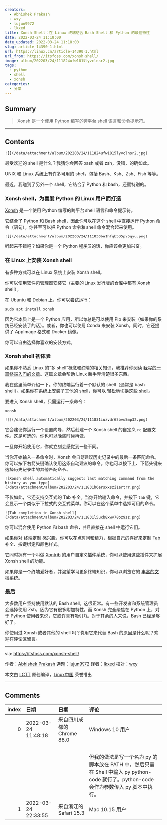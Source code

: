```yaml
---
creators:
  - Abhishek Prakash
  - wxy
  - lujun9972
  - lkxed
title: Xonsh Shell：在 Linux 终端结合 Bash Shell 和 Python 的最佳特性
date: 2022-03-24 11:18:00
date_updated: 2022-03-24 11:18:00
slug: article-14390-1.html
url: https://linux.cn/article-14390-1.html
url_from: https://itsfoss.com/xonsh-shell/
image: album/202203/24/111824ufw1815lyvclnsr2.jpg
tags:
  - python
  - shell
  - xonsh
categories:
  - 分享
---
```


## Summary

> Xonsh 是一个使用 Python 编写的跨平台 shell 语言和命令提示符。

***

<!-- more -->

## Contents

`![](/data/attachment/album/202203/24/111824ufw1815lyvclnsr2.jpg)`

最受欢迎的 shell 是什么？我猜你会回答 bash 或者 zsh，没错，的确如此。

UNIX 和 Linux 系统上有许多可用的 shell，包括 Bash、Ksh、Zsh、Fish 等等。

最近，我碰到了另外一个 shell，它结合了 Python 和 bash，还蛮特别的。

### Xonsh shell，为喜爱 Python 的 Linux 用户而打造

[Xonsh](https://xon.sh/) 是一个使用 Python 编写的跨平台 shell 语言和命令提示符。

它结合了 Python 和 Bash shell，因此你可以在这个 shell 中直接运行 Python 命令（语句）。你甚至可以把 Python 命令和 shell 命令混合起来使用。

`![](/data/attachment/album/202203/24/111830ba1hfqb535pv5qyu.png)`

听起来不错吧？如果你是一个 Python 程序员的话，你应该会更加兴奋。

### 在 Linux 上安装 Xonsh shell

有多种方式可以在 Linux 系统上安装 Xonsh shell。

你可以使用软件包管理器安装它（主要的 Linux 发行版的仓库中都有 Xonsh shell）。

在 Ubuntu 和 Debian 上，你可以尝试运行：

```shell
sudo apt install xonsh
```

因为它本质上是一个 Python 应用，所以你总是可以使用 Pip 来安装（如果你的系统已经安装了的话）。或者，你也可以使用 Conda 来安装 Xonsh。同时，它还提供了 AppImage 格式和 Docker 镜像。

你可以自由选择你喜欢的安装方式。

### Xonsh shell 初体验

如果你不熟悉 Linux 的“多 shell”概念和终端的相关知识，我推荐你阅读 [我写的一篇终端入门的文章](https://itsfoss.com/basic-terminal-tips-ubuntu/)。这篇文章会帮助 Linux 新手弄清楚很多东西。

我在这里简单介绍一下。你的终端运行着一个默认的 shell（通常是 bash shell）。如果你在系统上安装了其他的 shell，你可以 [轻松地切换这些 shell](https://linuxhandbook.com/change-shell-linux/)。

要进入 Xonsh shell，只需运行一条命令：

```shell
xonsh
```

`![](/data/attachment/album/202203/24/111831iuzvdr65bvu5mp32.png)`

它会建议你运行一个设置向导，然后创建一个 Xonsh shell 的自定义 `rc` 配置文件。这是可选的，你也可以晚些时候再做。

一旦你开始使用它，你就立刻会感觉到一些不同。

当你开始输入一条命令时，Xonsh 会自动建议历史记录中的最后一条匹配命令。你可以按下右箭头键确认使用这条自动建议的命令。你也可以按下上、下箭头键来选择历史记录中的其他匹配命令。

`![Xonsh shell automatically suggests last matching command from the history as you type](/data/attachment/album/202203/24/111831h6ersxxszi1ertrr.png)`

不仅如此，它还支持交互式的 Tab 补全。当你开始输入命令，并按下 `tab` 键，它会显示一个类似于下拉式的交互式菜单。你可以在这个菜单中选择可用的命令。

`![Tab completion in Xonsh shell](/data/attachment/album/202203/24/111831l5uxb8xwv78oz9zz.png)`

你可以混合使用 Python 和 bash 命令，并且直接在 shell 中运行它们。

如果你对 [终端定制](https://itsfoss.com/customize-linux-terminal/) 感兴趣，你可以花点时间和精力，根据自己的喜好来定制 Tab 补全、按键绑定和颜色样式。

它同时拥有一个叫做 [Xontrib](https://github.com/topics/xontrib) 的用户自定义插件系统，你可以使用这些插件来扩展 Xonsh shell 的功能。

如果你是一个终端爱好者，并渴望学习更多终端知识，你可以浏览它的 [丰富的文档系统](https://xon.sh/tutorial.html)。

### 最后

大多数用户坚持使用默认的 Bash shell，这很正常。有一些开发者和系统管理员会选择使用 Zsh，因为它有很多附加特性。而 Xonsh 完全聚焦在 Python 上，对于 Python 使用者来说，它或许具有吸引力。对于其余的人来说，Bash 已经足够好了。

你使用过 Xonsh 或者其他的 shell 吗？你用它来代替 Bash 的原因是什么呢？欢迎在评论区留言。

---

via: <https://itsfoss.com/xonsh-shell/>

作者：[Abhishek Prakash](https://itsfoss.com/author/abhishek/) 选题：[lujun9972](https://github.com/lujun9972) 译者：[lkxed](https://github.com/lkxed) 校对：[wxy](https://github.com/wxy)

本文由 [LCTT](https://github.com/LCTT/TranslateProject) 原创编译，[Linux中国](https://linux.cn/) 荣誉推出

***

## Comments

|   index | 日期                | 日期                                       | 评论                                                                                                                                                                               |
|--------:|:--------------------|:-------------------------------------------|:-----------------------------------------------------------------------------------------------------------------------------------------------------------------------------------|
|       0 | 2022-03-24 11:48:18 | 来自四川成都的 Chrome 88.0|Windows 10 用户 | 我之前也有想法在 Shell 中运行 Python。<br />                                                                                            |
|         |                     |                                            | <br />                                                                                                                                  |
|         |                     |                                            | 但我的做法是写一个名为 py 的脚本放在 PATH 中，然后只需在 Shell 中输入 py python-code 就行了。python-code 会作为参数传入 py 脚本中执行。                                            |
|       1 | 2022-03-24 22:33:55 | 来自浙江的 Safari 15.3|Mac 10.15 用户      | 勘误：标题中的 Xnosh 应为 Xonsh。                                                                                                       |
